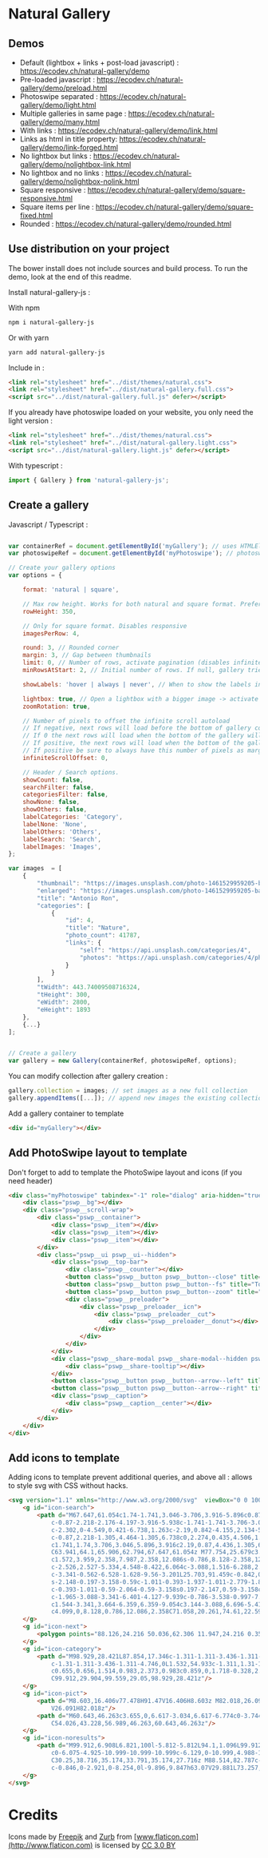 Natural Gallery
============================

Demos
-----
* Default (lightbox + links + post-load javascript) : https://ecodev.ch/natural-gallery/demo
* Pre-loaded javascript : https://ecodev.ch/natural-gallery/demo/preload.html
* Photoswipe separated : https://ecodev.ch/natural-gallery/demo/light.html
* Multiple galleries in same page : https://ecodev.ch/natural-gallery/demo/many.html
* With links : https://ecodev.ch/natural-gallery/demo/link.html
* Links as html in title property: https://ecodev.ch/natural-gallery/demo/link-forged.html
* No lightbox but links : https://ecodev.ch/natural-gallery/demo/nolightbox-link.html
* No lightbox and no links : https://ecodev.ch/natural-gallery/demo/nolightbox-nolink.html
* Square responsive : https://ecodev.ch/natural-gallery/demo/square-responsive.html
* Square items per line : https://ecodev.ch/natural-gallery/demo/square-fixed.html
* Rounded : https://ecodev.ch/natural-gallery/demo/rounded.html

Use distribution on your project
-----

The bower install does not include sources and build process. To run the demo, look at the end of this readme.

Install natural-gallery-js :

With npm
```sh
npm i natural-gallery-js
```

Or with yarn
```sh
yarn add natural-gallery-js
```

Include in <head> :

```html
<link rel="stylesheet" href="../dist/themes/natural.css">
<link rel="stylesheet" href="../dist/natural-gallery.full.css">
<script src="../dist/natural-gallery.full.js" defer></script>
```

If you already have photoswipe loaded on your website, you only need the light version  :

```html
<link rel="stylesheet" href="../dist/themes/natural.css">
<link rel="stylesheet" href="../dist/natural-gallery.light.css">
<script src="../dist/natural-gallery.light.js" defer></script>
```

With typescript :

```js
import { Gallery } from 'natural-gallery-js';
```

Create a gallery
-----

Javascript / Typescript :
```javascript

var containerRef = document.getElementById('myGallery'); // uses HTMLElement reference as container
var photoswipeRef = document.getElementById('myPhotoswipe'); // photoswipe template if required

// Create your gallery options
var options = {

    format: 'natural | square',

    // Max row height. Works for both natural and square format. Prefer this option for a "responsive" approach
    rowHeight: 350,

    // Only for square format. Disables responsive
    imagesPerRow: 4,

    round: 3, // Rounded corner
    margin: 3, // Gap between thumbnails
    limit: 0, // Number of rows, activate pagination (disables infinite scroll)
    minRowsAtStart: 2, // Initial number of rows. If null, gallery tries to define the number of required rows to fill the viewport.

    showLabels: 'hover | always | never', // When to show the labels in thumbnails

    lightbox: true, // Open a lightbox with a bigger image -> activate a zoom effect on hover on thumbnails
    zoomRotation: true,

    // Number of pixels to offset the infinite scroll autoload
    // If negative, next rows will load before the bottom of gallery container is visible
    // If 0 the next rows will load when the bottom of the gallery will be visible
    // If positive, the next rows will load when the bottom of the gallery will be this amount above the end of the viewport.
    // If positive be sure to always have this number of pixels as margin, padding or more content after the gallery.
    infiniteScrollOffset: 0,

    // Header / Search options.
    showCount: false,
    searchFilter: false,
    categoriesFilter: false,
    showNone: false,
    showOthers: false,
    labelCategories: 'Category',
    labelNone: 'None',
    labelOthers: 'Others',
    labelSearch: 'Search',
    labelImages: 'Images',
};

var images  = [
    {
        "thumbnail": "https://images.unsplash.com/photo-1461529959205-ba7d61debd0b?ixlib=rb-0.3.5&q=80&fm=jpg&crop=entropy&w=400&fit=max&s=0653332e9c1498112a303c583c102f6a",
        "enlarged": "https://images.unsplash.com/photo-1461529959205-ba7d61debd0b?ixlib=rb-0.3.5&q=80&fm=jpg&crop=entropy&w=1080&fit=max&s=a74e25633c9c659c0778b71ca9aa33a0",
        "title": "Antonio Ron",
        "categories": [
            {
                "id": 4,
                "title": "Nature",
                "photo_count": 41787,
                "links": {
                    "self": "https://api.unsplash.com/categories/4",
                    "photos": "https://api.unsplash.com/categories/4/photos"
                }
            }
        ],
        "tWidth": 443.74009508716324,
        "tHeight": 300,
        "eWidth": 2800,
        "eHeight": 1893
    },
    {...}
];


// Create a gallery
var gallery = new Gallery(containerRef, photoswipeRef, options);
```

You can modify collection after gallery creation :

```javascript
gallery.collection = images; // set images as a new full collection
gallery.appendItems([...]); // append new images the existing collection
``````

Add a gallery container to template

```html
<div id="myGallery"></div>
```

Add PhotoSwipe layout to template
-----

Don't forget to add to template the PhotoSwipe layout and icons (if you need header)
```html
<div class="myPhotoswipe" tabindex="-1" role="dialog" aria-hidden="true">
    <div class="pswp__bg"></div>
    <div class="pswp__scroll-wrap">
        <div class="pswp__container">
            <div class="pswp__item"></div>
            <div class="pswp__item"></div>
            <div class="pswp__item"></div>
        </div>
        <div class="pswp__ui pswp__ui--hidden">
            <div class="pswp__top-bar">
                <div class="pswp__counter"></div>
                <button class="pswp__button pswp__button--close" title="Close (Esc)"></button>
                <button class="pswp__button pswp__button--fs" title="Toggle fullscreen"></button>
                <button class="pswp__button pswp__button--zoom" title="Zoom in/out"></button>
                <div class="pswp__preloader">
                    <div class="pswp__preloader__icn">
                        <div class="pswp__preloader__cut">
                            <div class="pswp__preloader__donut"></div>
                        </div>
                    </div>
                </div>
            </div>
            <div class="pswp__share-modal pswp__share-modal--hidden pswp__single-tap">
                <div class="pswp__share-tooltip"></div>
            </div>
            <button class="pswp__button pswp__button--arrow--left" title="Previous (arrow left)"></button>
            <button class="pswp__button pswp__button--arrow--right" title="Next (arrow right)"></button>
            <div class="pswp__caption">
                <div class="pswp__caption__center"></div>
            </div>
        </div>
    </div>
</div>
```

Add icons to template
-----

Adding icons to template prevent additional queries, and above all : allows to style svg with CSS without hacks.

```html
<svg version="1.1" xmlns="http://www.w3.org/2000/svg"  viewBox="0 0 100 100"  xml:space="preserve" style="display:none;">
    <g id="icon-search">
        <path d="M67.647,61.054c1.74-1.741,3.046-3.706,3.916-5.896c0.87-2.19,1.305-4.422,1.305-6.696c0-2.274-0.435-4.52-1.305-6.738
            c-0.87-2.218-2.176-4.197-3.916-5.938c-1.741-1.741-3.706-3.032-5.896-3.874c-2.19-0.842-4.436-1.263-6.738-1.263
            c-2.302,0-4.549,0.421-6.738,1.263c-2.19,0.842-4.155,2.134-5.896,3.874s-3.046,3.72-3.916,5.938
            c-0.87,2.218-1.305,4.464-1.305,6.738c0,2.274,0.435,4.506,1.305,6.696c0.87,2.19,2.176,4.155,3.916,5.896
            c1.741,1.74,3.706,3.046,5.896,3.916c2.19,0.87,4.436,1.305,6.738,1.305s4.548-0.435,6.738-1.305
            C63.941,64.1,65.906,62.794,67.647,61.054z M77.754,25.679c3.145,3.144,5.503,6.696,7.075,10.654
            c1.572,3.959,2.358,7.987,2.358,12.086s-0.786,8.128-2.358,12.086c-1.572,3.959-3.93,7.51-7.075,10.654
            c-2.526,2.527-5.334,4.548-8.422,6.064c-3.088,1.516-6.288,2.526-9.602,3.032c-3.313,0.506-6.64,0.478-9.98-0.084
            c-3.341-0.562-6.528-1.628-9.56-3.201L25.703,91.459c-0.842,0.842-1.769,1.459-2.779,1.853c-1.011,0.393-2.064,0.59-3.158,0.59
            s-2.148-0.197-3.158-0.59c-1.011-0.393-1.937-1.011-2.779-1.853c-0.842-0.842-1.46-1.769-1.853-2.779
            c-0.393-1.011-0.59-2.064-0.59-3.158s0.197-2.147,0.59-3.158c0.393-1.011,1.011-1.937,1.853-2.779l13.981-13.981
            c-1.965-3.088-3.341-6.401-4.127-9.939c-0.786-3.538-0.997-7.075-0.632-10.612c0.365-3.537,1.32-6.977,2.864-10.318
            c1.544-3.341,3.664-6.359,6.359-9.054c3.144-3.088,6.696-5.418,10.654-6.991c3.959-1.572,7.987-2.358,12.086-2.358
            c4.099,0,8.128,0.786,12.086,2.358C71.058,20.261,74.61,22.591,77.754,25.679z"/>
    </g>
    <g id="icon-next">
        <polygon points="88.126,24.216 50.036,62.306 11.947,24.216 0.355,35.809 50.036,85.49 99.718,35.809 		"/>
    </g>
    <g id="icon-category">
        <path d="M98.929,28.421L87.854,17.346c-1.311-1.311-3.436-1.311-4.747,0L36.974,63.48L17.353,43.859
            c-1.31-1.311-3.436-1.311-4.746,0L1.532,54.933c-1.311,1.31-1.311,3.436,0,4.747l33.069,33.069
            c0.655,0.656,1.514,0.983,2.373,0.983c0.859,0,1.718-0.328,2.373-0.983l59.581-59.582c0.63-0.629,0.983-1.483,0.983-2.373
            C99.912,29.904,99.559,29.05,98.929,28.421z"/>
    </g>
    <g id="icon-pict">
        <path d="M8.603,16.406v77.478H91.47V16.406H8.603z M82.018,26.091V72.5l-14.65-17.355L54.369,66.581L36.093,44.649L18.055,69.808
            V26.091H82.018z"/>
        <path d="M60.643,46.263c3.655,0,6.617-3.034,6.617-6.774c0-3.744-2.962-6.779-6.617-6.779c-3.654,0-6.617,3.035-6.617,6.779
            C54.026,43.228,56.989,46.263,60.643,46.263z"/>
    </g>
    <g id="icon-noresults">
        <path d="M99.912,6.908L6.821,100l-5.812-5.812L94.1,1.096L99.912,6.908z M68.442,8.462L5.237,71.349V8.462H68.442z M35.174,27.716
            c0-6.075-4.925-10.999-10.999-10.999c-6.129,0-10.999,4.988-10.999,10.999c0,6.012,4.87,10.999,10.999,10.999
            C30.25,38.716,35.174,33.791,35.174,27.716z M88.514,82.787c-3.364,0-25.162,0-28.576,0l-5.895-11.473l-6.014,5.984l2.738,5.489
            c-0.846,0-2.921,0-8.254,0l-9.896,9.847h63.07V29.881L73.257,52.198C78.41,62.531,88.123,82.004,88.514,82.787z"/>
    </g>
</svg>
```



Credits
============================
Icons made by [Freepik](http://www.freepik.com) and [Zurb](http://www.flaticon.com/authors/zurb) from [www.flaticon.com](http://www.flaticon.com) is licensed by [CC 3.0 BY](http://creativecommons.org/licenses/by/3.0/)
